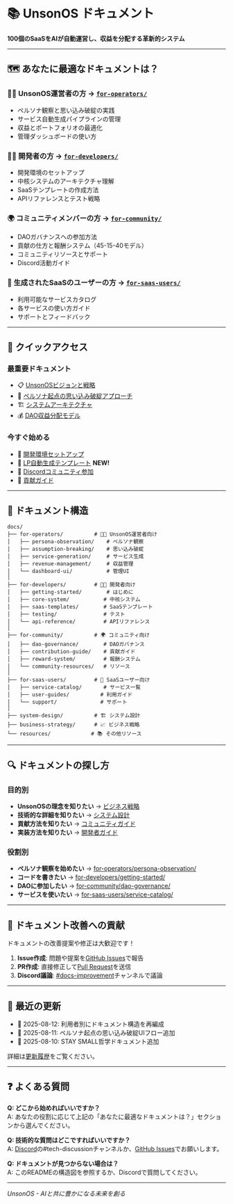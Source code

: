 # 📚 UnsonOS ドキュメント

**100個のSaaSをAIが自動運営し、収益を分配する革新的システム**

---

## 🗺️ あなたに最適なドキュメントは？

### 👨‍💼 **UnsonOS運営者の方** → [`for-operators/`](./for-operators/)
- ペルソナ観察と思い込み破綻の実践
- サービス自動生成パイプラインの管理
- 収益とポートフォリオの最適化
- 管理ダッシュボードの使い方

### 👩‍💻 **開発者の方** → [`for-developers/`](./for-developers/)
- 開発環境のセットアップ
- 中核システムのアーキテクチャ理解
- SaaSテンプレートの作成方法
- APIリファレンスとテスト戦略

### 🌍 **コミュニティメンバーの方** → [`for-community/`](./for-community/)
- DAOガバナンスへの参加方法
- 貢献の仕方と報酬システム（45-15-40モデル）
- コミュニティリソースとサポート
- Discord活動ガイド

### 👤 **生成されたSaaSのユーザーの方** → [`for-saas-users/`](./for-saas-users/)
- 利用可能なサービスカタログ
- 各サービスの使い方ガイド
- サポートとフィードバック

---

## 🎯 クイックアクセス

### 最重要ドキュメント
- 📋 [UnsonOSビジョンと戦略](./business-strategy/executive-strategy-report.md)
- 🧠 [ペルソナ起点の思い込み破綻アプローチ](./for-operators/persona-observation/)
- 🏗️ [システムアーキテクチャ](./for-developers/core-system/architecture/)
- 💰 [DAO収益分配モデル](./for-community/dao-governance/)

### 今すぐ始める
- 🚀 [開発環境セットアップ](./for-developers/getting-started/setup-guide.md)
- 🎨 [LP自動生成テンプレート](./for-developers/saas-templates/lp-template-guide.md) **NEW!**
- 💬 [Discordコミュニティ参加](./for-community/community-resources/discord/)
- 📝 [貢献ガイド](./for-community/contribution-guide/)

---

## 📂 ドキュメント構造

```
docs/
├── for-operators/          # 👨‍💼 UnsonOS運営者向け
│   ├── persona-observation/    # ペルソナ観察
│   ├── assumption-breaking/    # 思い込み破綻
│   ├── service-generation/     # サービス生成
│   ├── revenue-management/     # 収益管理
│   └── dashboard-ui/           # 管理UI
│
├── for-developers/         # 👩‍💻 開発者向け
│   ├── getting-started/        # はじめに
│   ├── core-system/           # 中核システム
│   ├── saas-templates/        # SaaSテンプレート
│   ├── testing/               # テスト
│   └── api-reference/         # APIリファレンス
│
├── for-community/          # 🌍 コミュニティ向け
│   ├── dao-governance/        # DAOガバナンス
│   ├── contribution-guide/    # 貢献ガイド
│   ├── reward-system/         # 報酬システム
│   └── community-resources/   # リソース
│
├── for-saas-users/         # 👤 SaaSユーザー向け
│   ├── service-catalog/       # サービス一覧
│   ├── user-guides/          # 利用ガイド
│   └── support/              # サポート
│
├── system-design/          # 🏗️ システム設計
├── business-strategy/      # 📈 ビジネス戦略
└── resources/             # 📚 その他リソース
```

---

## 🔍 ドキュメントの探し方

### 目的別
- **UnsonOSの理念を知りたい** → [ビジネス戦略](./business-strategy/)
- **技術的な詳細を知りたい** → [システム設計](./system-design/)
- **貢献方法を知りたい** → [コミュニティガイド](./for-community/)
- **実装方法を知りたい** → [開発者ガイド](./for-developers/)

### 役割別
- **ペルソナ観察を始めたい** → [for-operators/persona-observation/](./for-operators/persona-observation/)
- **コードを書きたい** → [for-developers/getting-started/](./for-developers/getting-started/)
- **DAOに参加したい** → [for-community/dao-governance/](./for-community/dao-governance/)
- **サービスを使いたい** → [for-saas-users/service-catalog/](./for-saas-users/service-catalog/)

---

## 📝 ドキュメント改善への貢献

ドキュメントの改善提案や修正は大歓迎です！

1. **Issue作成**: 問題や提案を[GitHub Issues](https://github.com/Unson-LLC/unson_os/issues)で報告
2. **PR作成**: 直接修正して[Pull Request](https://github.com/Unson-LLC/unson_os/pulls)を送信
3. **Discord議論**: [#docs-improvement](https://discord.gg/ubDYjDVC)チャンネルで議論

---

## 🔄 最近の更新

- 📅 2025-08-12: 利用者別にドキュメント構造を再編成
- 📅 2025-08-11: ペルソナ起点の思い込み破綻UIフロー追加
- 📅 2025-08-10: STAY SMALL哲学ドキュメント追加

詳細は[更新履歴](./resources/changelog/)をご覧ください。

---

## ❓ よくある質問

**Q: どこから始めればいいですか？**  
A: あなたの役割に応じて上記の「あなたに最適なドキュメントは？」セクションから選んでください。

**Q: 技術的な質問はどこですればいいですか？**  
A: [Discord](https://discord.gg/ubDYjDVC)の#tech-discussionチャンネルか、[GitHub Issues](https://github.com/Unson-LLC/unson_os/issues)でお願いします。

**Q: ドキュメントが見つからない場合は？**  
A: このREADMEの構造図を参照するか、Discordで質問してください。

---

*UnsonOS - AIと共に豊かになる未来を創る*